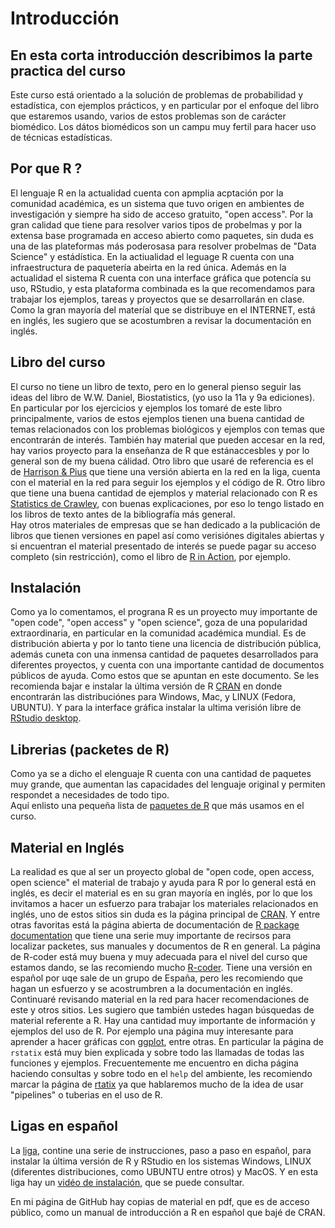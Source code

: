 # Introducción
## En esta corta introducción describimos la parte practica del curso

Este curso está orientado a la solución de problemas de probabilidad y estadística, con ejemplos 
prácticos, y en particular por el enfoque del libro que estaremos usando, varios de estos problemas son de 
carácter biomédico. Los dátos biomédicos son un campu muy fertil para hacer uso de técnicas estadísticas.

## Por que R ?  
El lenguaje R en la actualidad cuenta con apmplia acptación por la comunidad académica, es un sistema que tuvo
origen en ambientes de investigación y siempre ha sido de acceso gratuito, "open access". Por la gran calidad que
tiene para resolver varios tipos de probelmas y por la extensa base programada en acceso abierto como paquetes, 
sin duda es una de las plateformas más poderosasa para resolver probelmas de "Data Science" y estádística. En la
actiualidad el leguage R cuenta con una infraestructura de paquetería abeirta en la red única.  Además en la actualidad
el sistema R cuenta con una interface gráfica que potencía su uso, RStudio, y esta plataforma combinada es la 
que recomendamos para trabajar los ejemplos, tareas y proyectos que se desarrollarán en clase.  Como la gran mayoría
del materíal que se distribuye en el INTERNET, está en inglés, les sugiero que se acostumbren a revisar la documentación
en inglés.  

## Libro del curso  
El curso no tiene un libro de texto, pero en lo general pienso seguir las ideas del libro de W.W. Daniel, Biostatistics, (yo
uso la 11a y 9a ediciones). En particular por los ejercicios y ejemplos los tomaré de este libro principalmente, varios de estos
ejemplos tienen una buena cantidad de temas relacionados con los problemas biológicos y ejemplos con temas que encontrarán de 
interés.  También hay material que pueden accesar en la red, hay varios proyecto para la enseñanza de R que estánaccesbles y
por lo general son de my buena cálidad. Otro libro que usaré de referencia es el de 
[Harrison & Pius](https://argoshare.is.ed.ac.uk/healthyr_book/) que tiene una versión abierta en la red en la liga, cuenta con el 
material en la red para seguir los ejemplos y el código de R.  Otro libro que tiene una buena cantidad de ejemplos y material 
relacionado con R es 
[Statistics de Crawley](https://www.oreilly.com/library/view/statistics-an-introduction/9781118941102/), con buenas explicaciones,
por eso lo tengo listado en los libros de texto antes de la bibliografía más general.  
Hay otros materiales de empresas que se han dedicado a la publicación de libros que tienen versiones en papel así como verisiónes 
digitales abiertas y si encuentran el material presentado de interés se puede pagar su acceso completo (sin restricción), como el libro de 
[R in Action](https://livebook.manning.com/book/r-in-action-third-edition/copyright-2020-manning-publications/v-8/5), por ejemplo.  

## Instalación 
Como ya lo comentamos, el prograna R es un proyecto muy importante de "open code", "open access" y "open science", goza de una popularidad
extraordinaria, en particular en la comunidad académica mundial. Es de distribución abierta y por lo tanto tiene una
licencia de distribución pública, además cuneta con una inmensa cantidad de paquetes desarrollados para diferentes proyectos, y 
cuenta con una importante cantidad de documentos públicos de ayuda. Como estos que se apuntan en este documento.
Se les recomienda bajar e instalar la última versión de R [CRAN](https://cran.r-project.org/) en donde encontrarán las distribuciónes 
para Windows, Mac, y LINUX (Fedora, UBUNTU). Y para la interface gráfica instalar la ultima verisión libre de 
[RStudio desktop](https://www.rstudio.com/products/rstudio/).

## Librerias (packetes de R)  
Como ya se a dicho el elenguaje R cuenta con una cantidad de paquetes muy grande, que aumentan las capacidades del lenguaje original 
y permiten respondet a necesidades de todo tipo.  
Aquí enlisto una pequeña lista de [paquetes de R](https://fabarrios.github.io/ProbEstad/Presenta/Libraries) que más usamos en el curso.

## Material en Inglés  
La realidad es que al ser un proyecto global de "open code, open access, open science" el material de trabajo y ayuda para R por 
lo general está en inglés, es decir el material es en su gran mayoría en inglés, por lo que los invitamos a hacer un esfuerzo para 
trabajar los materiales relacionados en inglés, uno de estos sitios sin duda es la página principal de [CRAN](https://cran.r-project.org/). 
Y entre otras favoritas está la página abierta de documentación de [R package documentation](https://rdrr.io/) que tiene una
serie muy importante de recirsos para localizar packetes, sus manuales y documentos de R en general.
La página de R-coder está muy buena y muy adecuada para el nivel del curso que estamos dando, se las recomiendo mucho 
[R-coder](https://r-coder.com/r-introduction/). Tiene una versión en español por uqe sale de un grupo de España, pero les recomiendo que 
hagan un esfuerzo y se acostrumbren a la documentación en inglés. Continuaré revisando material en la red para hacer recomendaciones de este 
y otros sitios. Les sugiero que también ustedes hagan búsquedas de material referente a R.  Hay una cantidad muy importante de información 
y ejemplos del uso de R. Por ejemplo una página muy interesante para aprender a hacer gráficas con 
[ggplot](http://r-statistics.co/Top50-Ggplot2-Visualizations-MasterList-R-Code.html), entre otras. En particular la página de `rstatix` está
muy bien explicada y sobre todo las llamadas de todas las funciones y ejemplos. Frecuentemente me encuentro en dicha página haciendo consultas 
y sobre todo en el `help` del ambiente, les recomiendo marcar la página de [rtatix](https://rpkgs.datanovia.com/rstatix/index.html) ya 
que hablaremos mucho de la idea de usar "pipelines" o tuberias en el uso de R.  

## Ligas en español  
La [liga](http://www.upm.es/sfs/Rectorado/Gabinete%20del%20Rector/Notas%20de%20Prensa/2015/05/documentos/Instrucciones%20de%20instalaci%C3%B3n%20de%20R%20y%20RStudio.pdf), contine una serie de instrucciones, paso a paso en español, para instalar la última versión de R y RStudio en
los sistemas Windows, LINUX (diferentes distribuciones, como UBUNTU entre otros) y MacOS. Y en esta liga hay un [vidéo de instalación](https://www.youtube.com/watch?v=1WXgaa2Spp0), que se puede consultar.  

En mi página de GitHub hay copias de material en pdf, que es de acceso público, como un manual de introducción a R en español que bajé de CRAN.  
